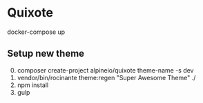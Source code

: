 # Quixote

docker-compose up


## Setup new theme

0. composer create-project alpineio/quixote theme-name -s dev
1. vendor/bin/rocinante theme:regen "Super Awesome Theme" ./
2. npm install
3. gulp

